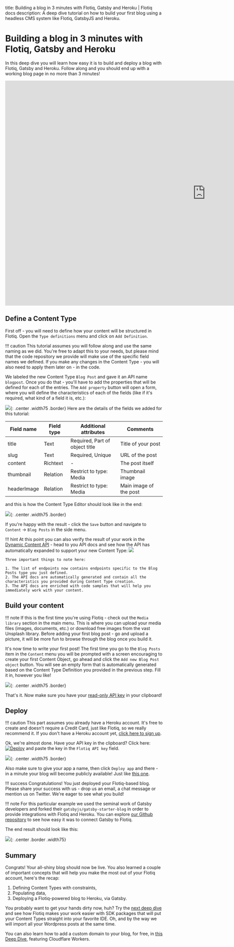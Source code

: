 title: Building a blog in 3 minutes with Flotiq, Gatsby and Heroku | Flotiq docs
description: A deep dive tutorial on how to bulid your first blog using a headless CMS system like Flotiq, GatsbyJS and Heroku.

# Building a blog in 3 minutes with Flotiq, Gatsby and Heroku

In this deep dive you will learn how easy it is to build and deploy a blog with Flotiq, Gatsby and Heroku. Follow along and you should end up with a working blog page in no more than 3 minutes!


<div class="video-wrapper">
  <iframe width="1280" height="720" src="https://www.youtube.com/embed/hz3RK5qqhrQ" frameborder="0" allowfullscreen></iframe>
</div>    

## Define a Content Type

First off - you will need to define how your content will be structured in Flotiq. Open the `Type definitions` menu and click on `Add Definition`.

!!! caution
    This tutorial assumes you will follow along and use the same naming as we did. You're free to adapt this to your needs, but please mind that the code repository we provide will make use of the specific field names we defined. If you make any changes in the Content Type - you will also need to apply them later on - in the code.

We labeled the new Content Type `Blog Post` and gave it an API name `blogpost`. Once you do that - you'll have to add the properties that will be defined for each of the entries. The `Add property` button will open a form, where you will define the characteristics of each of the fields (like if it's required, what kind of a field it is, etc.):

![](images/3-minute-blog-content-type-title-field.png){: .center .width75 .border}
Here are the details of the fields we added for this tutorial:

| Field name | Field type | Additional attributes | Comments |
|------------|------------|-----------------------|----------|
| title | Text | Required, Part of object title | Title of your post |
| slug | Text | Required, Unique | URL of the post |
| content | Richtext | - | The post itself |
| thumbnail | Relation | Restrict to type: Media | Thumbnail image |
| headerImage | Relation | Restrict to type: Media | Main image of the post |

and this is how the Content Type Editor should look like in the end:

![](images/3-minute-blog-content-type-all-fields.png){: .center .width75 .border}

If you're happy with the result - click the `Save` button and navigate to `Content` → `Blog Posts` in the side menu. 

!!! hint
    At this point you can also verify the result of your work in the [Dynamic Content API](../API/dynamic-content-api.md) - head to you API docs and see how the API has automatically expanded to support your new Content Type:
    ![](images/3-minute-blog-content-api.png)

    Three important things to note here:

    1. The list of endpoints now contains endpoints specific to the Blog Posts type you just defined.
    2. The API docs are automatically generated and contain all the characteristics you provided during Content Type creation.
    3. The API docs are enriched with code samples that will help you immediately work with your content.



## Build your content

!!! note
    If this is the first time you're using Flotiq - check out the `Media library` section in the main menu. This is where you can upload your media files (images, documents, etc.) or download free images from the vast Unsplash library. Before adding your first blog post - go and upload a picture, it will be more fun to browse through the blog once you build it.

It's now time to write your first post! The first time you go to the `Blog Posts` item in the `Content` menu you will be prompted with a screen encouraging to create your first Content Object, go ahead and click the `Add new Blog Post object` button. You will see an empty form that is automatically generated based on the Content Type Definition you provided in the previous step. Fill it in, however you like!

![](images/3-minute-blog-first-post.png){: .center .width75 .border}

That's it. Now make sure you have your [read-only API key](../API/index.md) in your clipboard!

## Deploy

!!! caution
    This part assumes you already have a Heroku account. It's free to create and doesn't require a Credit Card, just like Flotiq, so we really recommend it. If you don't have a Heroku account yet, [click here to sign up](https://signup.heroku.com/).

Ok, we're almost done. Have your API key in the clipboard? 
Click here: [![Deploy](https://www.herokucdn.com/deploy/button.svg)](https://heroku.com/deploy?template=https://github.com/flotiq/gatsby-starter-blog) and paste the key in the `Flotiq API key` field. 

![](images/3-minute-blog-deploy-to-heroku.png){: .center .width75 .border}

Also make sure to give your app a name, then click `Deploy app` and there - in a minute your blog will become publicly available! Just like [this one](https://flotiq-blog.herokuapp.com/).


!!! success
    Congratulations! You just deployed your Flotiq-based blog. Please share your success with us - drop us an email, a chat message or mention us on Twitter. We're eager to see what you build!

!!! note 
    For this particular example we used the seminal work of Gatsby developers and forked their `gatsbyjs/gatsby-starter-blog` in order to provide integrations with Flotiq and Heroku. You can explore [our Github repository](https://github.com/flotiq/gatsby-starter-blog) to see how easy it was to connect Gatsby to Flotiq. 
    
The end result should look like this:

![](images/3-minute-blog-published-post.png){: .center .border .width75}

## Summary

Congrats! Your all-shiny blog should now be live. You also learned a couple of important concepts that will help you make the most out of your Flotiq account, here's the recap:

1. Defining Content Types with constraints,
2. Populating data,
3. Deploying a Flotiq-powered blog to Heroku, via Gatsby.

You probably want to get your hands dirty now, huh? Try the [next deep dive](wordpress-import.md) and see how Flotiq makes your work easier with SDK packages that will put your Content Types straight into your favorite IDE. Oh, and by the way we will import all your Wordpress posts at the same time.

You can also learn how to add a custom domain to your blog, for free, in [this Deep Dive](../add-a-custom-domain-to-heroku-for-free/), featuring Cloudflare Workers.
